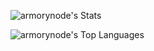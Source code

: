 ![armorynode's Stats](https://github-readme-stats.vercel.app/api?username=armorynode&theme=dark&show_icons=true&hide_border=true&count_private=true&layout=compact)

![armorynode's Top Languages](https://github-readme-stats.vercel.app/api/top-langs/?username=armorynode&theme=dark&show_icons=true&hide_border=true&layout=compact)
